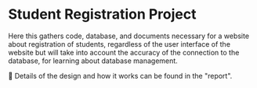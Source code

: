 # Student Registration Project

Here this gathers code, database, and documents necessary for a website about registration of students, regardless of the user interface of the website but will take into account the accuracy of the connection to the database, for learning about database management.

🚀 Details of the design and how it works can be found in the "report".
